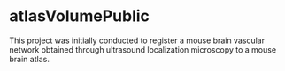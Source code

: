 # atlasVolumePublic
 This project was initially conducted to register a mouse brain vascular network obtained through ultrasound localization microscopy to a mouse brain atlas.
